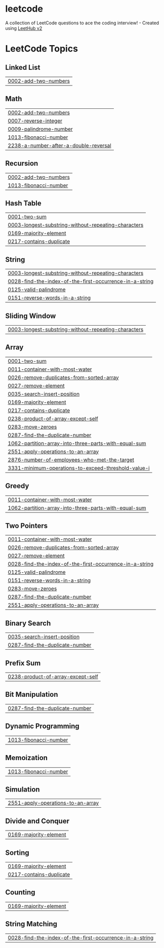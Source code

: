 # leetcode
A collection of LeetCode questions to ace the coding interview! - Created using [LeetHub v2](https://github.com/arunbhardwaj/LeetHub-2.0)

<!---LeetCode Topics Start-->
# LeetCode Topics
## Linked List
|  |
| ------- |
| [0002-add-two-numbers](https://github.com/DrishtiBehune/leetcode/tree/master/0002-add-two-numbers) |
## Math
|  |
| ------- |
| [0002-add-two-numbers](https://github.com/DrishtiBehune/leetcode/tree/master/0002-add-two-numbers) |
| [0007-reverse-integer](https://github.com/DrishtiBehune/leetcode/tree/master/0007-reverse-integer) |
| [0009-palindrome-number](https://github.com/DrishtiBehune/leetcode/tree/master/0009-palindrome-number) |
| [1013-fibonacci-number](https://github.com/DrishtiBehune/leetcode/tree/master/1013-fibonacci-number) |
| [2238-a-number-after-a-double-reversal](https://github.com/DrishtiBehune/leetcode/tree/master/2238-a-number-after-a-double-reversal) |
## Recursion
|  |
| ------- |
| [0002-add-two-numbers](https://github.com/DrishtiBehune/leetcode/tree/master/0002-add-two-numbers) |
| [1013-fibonacci-number](https://github.com/DrishtiBehune/leetcode/tree/master/1013-fibonacci-number) |
## Hash Table
|  |
| ------- |
| [0001-two-sum](https://github.com/DrishtiBehune/leetcode/tree/master/0001-two-sum) |
| [0003-longest-substring-without-repeating-characters](https://github.com/DrishtiBehune/leetcode/tree/master/0003-longest-substring-without-repeating-characters) |
| [0169-majority-element](https://github.com/DrishtiBehune/leetcode/tree/master/0169-majority-element) |
| [0217-contains-duplicate](https://github.com/DrishtiBehune/leetcode/tree/master/0217-contains-duplicate) |
## String
|  |
| ------- |
| [0003-longest-substring-without-repeating-characters](https://github.com/DrishtiBehune/leetcode/tree/master/0003-longest-substring-without-repeating-characters) |
| [0028-find-the-index-of-the-first-occurrence-in-a-string](https://github.com/DrishtiBehune/leetcode/tree/master/0028-find-the-index-of-the-first-occurrence-in-a-string) |
| [0125-valid-palindrome](https://github.com/DrishtiBehune/leetcode/tree/master/0125-valid-palindrome) |
| [0151-reverse-words-in-a-string](https://github.com/DrishtiBehune/leetcode/tree/master/0151-reverse-words-in-a-string) |
## Sliding Window
|  |
| ------- |
| [0003-longest-substring-without-repeating-characters](https://github.com/DrishtiBehune/leetcode/tree/master/0003-longest-substring-without-repeating-characters) |
## Array
|  |
| ------- |
| [0001-two-sum](https://github.com/DrishtiBehune/leetcode/tree/master/0001-two-sum) |
| [0011-container-with-most-water](https://github.com/DrishtiBehune/leetcode/tree/master/0011-container-with-most-water) |
| [0026-remove-duplicates-from-sorted-array](https://github.com/DrishtiBehune/leetcode/tree/master/0026-remove-duplicates-from-sorted-array) |
| [0027-remove-element](https://github.com/DrishtiBehune/leetcode/tree/master/0027-remove-element) |
| [0035-search-insert-position](https://github.com/DrishtiBehune/leetcode/tree/master/0035-search-insert-position) |
| [0169-majority-element](https://github.com/DrishtiBehune/leetcode/tree/master/0169-majority-element) |
| [0217-contains-duplicate](https://github.com/DrishtiBehune/leetcode/tree/master/0217-contains-duplicate) |
| [0238-product-of-array-except-self](https://github.com/DrishtiBehune/leetcode/tree/master/0238-product-of-array-except-self) |
| [0283-move-zeroes](https://github.com/DrishtiBehune/leetcode/tree/master/0283-move-zeroes) |
| [0287-find-the-duplicate-number](https://github.com/DrishtiBehune/leetcode/tree/master/0287-find-the-duplicate-number) |
| [1062-partition-array-into-three-parts-with-equal-sum](https://github.com/DrishtiBehune/leetcode/tree/master/1062-partition-array-into-three-parts-with-equal-sum) |
| [2551-apply-operations-to-an-array](https://github.com/DrishtiBehune/leetcode/tree/master/2551-apply-operations-to-an-array) |
| [2876-number-of-employees-who-met-the-target](https://github.com/DrishtiBehune/leetcode/tree/master/2876-number-of-employees-who-met-the-target) |
| [3331-minimum-operations-to-exceed-threshold-value-i](https://github.com/DrishtiBehune/leetcode/tree/master/3331-minimum-operations-to-exceed-threshold-value-i) |
## Greedy
|  |
| ------- |
| [0011-container-with-most-water](https://github.com/DrishtiBehune/leetcode/tree/master/0011-container-with-most-water) |
| [1062-partition-array-into-three-parts-with-equal-sum](https://github.com/DrishtiBehune/leetcode/tree/master/1062-partition-array-into-three-parts-with-equal-sum) |
## Two Pointers
|  |
| ------- |
| [0011-container-with-most-water](https://github.com/DrishtiBehune/leetcode/tree/master/0011-container-with-most-water) |
| [0026-remove-duplicates-from-sorted-array](https://github.com/DrishtiBehune/leetcode/tree/master/0026-remove-duplicates-from-sorted-array) |
| [0027-remove-element](https://github.com/DrishtiBehune/leetcode/tree/master/0027-remove-element) |
| [0028-find-the-index-of-the-first-occurrence-in-a-string](https://github.com/DrishtiBehune/leetcode/tree/master/0028-find-the-index-of-the-first-occurrence-in-a-string) |
| [0125-valid-palindrome](https://github.com/DrishtiBehune/leetcode/tree/master/0125-valid-palindrome) |
| [0151-reverse-words-in-a-string](https://github.com/DrishtiBehune/leetcode/tree/master/0151-reverse-words-in-a-string) |
| [0283-move-zeroes](https://github.com/DrishtiBehune/leetcode/tree/master/0283-move-zeroes) |
| [0287-find-the-duplicate-number](https://github.com/DrishtiBehune/leetcode/tree/master/0287-find-the-duplicate-number) |
| [2551-apply-operations-to-an-array](https://github.com/DrishtiBehune/leetcode/tree/master/2551-apply-operations-to-an-array) |
## Binary Search
|  |
| ------- |
| [0035-search-insert-position](https://github.com/DrishtiBehune/leetcode/tree/master/0035-search-insert-position) |
| [0287-find-the-duplicate-number](https://github.com/DrishtiBehune/leetcode/tree/master/0287-find-the-duplicate-number) |
## Prefix Sum
|  |
| ------- |
| [0238-product-of-array-except-self](https://github.com/DrishtiBehune/leetcode/tree/master/0238-product-of-array-except-self) |
## Bit Manipulation
|  |
| ------- |
| [0287-find-the-duplicate-number](https://github.com/DrishtiBehune/leetcode/tree/master/0287-find-the-duplicate-number) |
## Dynamic Programming
|  |
| ------- |
| [1013-fibonacci-number](https://github.com/DrishtiBehune/leetcode/tree/master/1013-fibonacci-number) |
## Memoization
|  |
| ------- |
| [1013-fibonacci-number](https://github.com/DrishtiBehune/leetcode/tree/master/1013-fibonacci-number) |
## Simulation
|  |
| ------- |
| [2551-apply-operations-to-an-array](https://github.com/DrishtiBehune/leetcode/tree/master/2551-apply-operations-to-an-array) |
## Divide and Conquer
|  |
| ------- |
| [0169-majority-element](https://github.com/DrishtiBehune/leetcode/tree/master/0169-majority-element) |
## Sorting
|  |
| ------- |
| [0169-majority-element](https://github.com/DrishtiBehune/leetcode/tree/master/0169-majority-element) |
| [0217-contains-duplicate](https://github.com/DrishtiBehune/leetcode/tree/master/0217-contains-duplicate) |
## Counting
|  |
| ------- |
| [0169-majority-element](https://github.com/DrishtiBehune/leetcode/tree/master/0169-majority-element) |
## String Matching
|  |
| ------- |
| [0028-find-the-index-of-the-first-occurrence-in-a-string](https://github.com/DrishtiBehune/leetcode/tree/master/0028-find-the-index-of-the-first-occurrence-in-a-string) |
<!---LeetCode Topics End-->